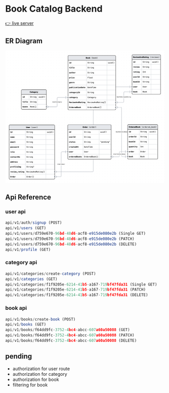 # Book Catalog Backend

[👉 live server]('#')

## ER Diagram

![ER Diagram](ER-diragram.png)

## Api Reference

### user api

```javascript
api/v1/auth/signup (POST)
api/v1/users (GET)
api/v1/users/d759e670-96bd-48d6-acf8-e915de080e2b (Single GET)
api/v1/users/d759e670-96bd-48d6-acf8-e915de080e2b (PATCH)
api/v1/users/d759e670-96bd-48d6-acf8-e915de080e2b (DELETE)
api/v1/profile (GET)
```

### category api

```javascript
api/v1/categories/create-category (POST)
api/v1/categories (GET)
api/v1/categories/f1f9205e-6214-41b5-a167-719bf47fda31 (Single GET)
api/v1/categories/f1f9205e-6214-41b5-a167-719bf47fda31 (PATCH)
api/v1/categories/f1f9205e-6214-41b5-a167-719bf47fda31 (DELETE)
```

### book api

```javascript
api/v1/books/create-book (POST)
api/v1/books (GET)
api/v1/books/f64dd9fc-3752-4bc4-abcc-607a60a50088 (GET)
api/v1/books/f64dd9fc-3752-4bc4-abcc-607a60a50088 (PATCH)
api/v1/books/f64dd9fc-3752-4bc4-abcc-607a60a50088 (DELETE)
```

## pending

- authorization for user route
- authorization for category
- authorization for book
- filtering for book
